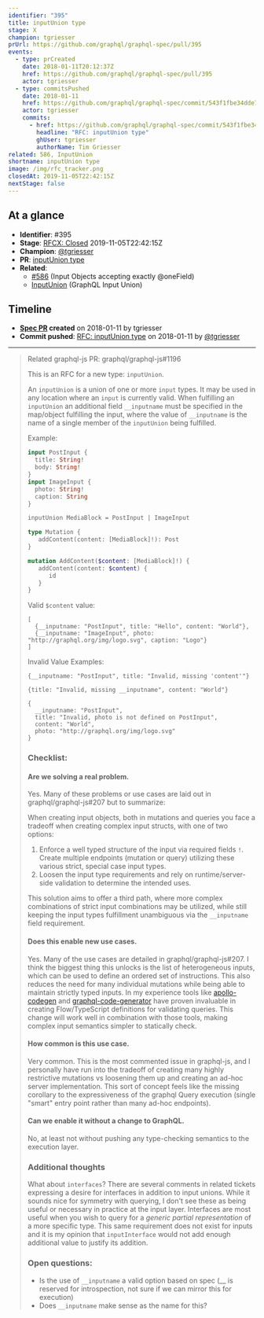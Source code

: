 ```yaml
---
identifier: "395"
title: inputUnion type
stage: X
champion: tgriesser
prUrl: https://github.com/graphql/graphql-spec/pull/395
events:
  - type: prCreated
    date: 2018-01-11T20:12:37Z
    href: https://github.com/graphql/graphql-spec/pull/395
    actor: tgriesser
  - type: commitsPushed
    date: 2018-01-11
    href: https://github.com/graphql/graphql-spec/commit/543f1fbe34dde748f2f8dc96d809b258c40b4097
    actor: tgriesser
    commits:
      - href: https://github.com/graphql/graphql-spec/commit/543f1fbe34dde748f2f8dc96d809b258c40b4097
        headline: "RFC: inputUnion type"
        ghUser: tgriesser
        authorName: Tim Griesser
related: 586, InputUnion
shortname: inputUnion type
image: /img/rfc_tracker.png
closedAt: 2019-11-05T22:42:15Z
nextStage: false
---
```


## At a glance

- **Identifier**: #395
- **Stage**: [RFCX: Closed](https://github.com/graphql/graphql-spec/blob/main/CONTRIBUTING.md#stage-x-rejected) 2019-11-05T22:42:15Z
- **Champion**: [@tgriesser](https://github.com/tgriesser)
- **PR**: [inputUnion type](https://github.com/graphql/graphql-spec/pull/395)
- **Related**:
  - [#586](/rfcs/586 "Input Objects accepting exactly @oneField / RFCS") (Input Objects accepting exactly @oneField)
  - [InputUnion](/rfcs/InputUnion "GraphQL Input Union / RFC0") (GraphQL Input Union)

<!-- BEGIN_CUSTOM_TEXT -->



<!-- END_CUSTOM_TEXT -->

## Timeline

- **[Spec PR](https://github.com/graphql/graphql-spec/pull/395) created** on 2018-01-11 by tgriesser
- **Commit pushed**: [RFC: inputUnion type](https://github.com/graphql/graphql-spec/commit/543f1fbe34dde748f2f8dc96d809b258c40b4097) on 2018-01-11 by [@tgriesser](https://github.com/tgriesser)

<!-- VERBATIM -->

---

> Related graphql-js PR: graphql/graphql-js#1196
> 
> This is an RFC for a new type: `inputUnion`. 
> 
> An `inputUnion` is a union of one or more `input` types. It may be used in any location where an `input` is currently valid. When fulfilling an `inputUnion` an additional field `__inputname` must be specified in the map/object fulfilling the input, where the value of `__inputname` is the name of a single member of the `inputUnion` being fulfilled.
> 
> Example:
> 
> ```graphql
> input PostInput {
>   title: String!
>   body: String!
> }
> input ImageInput {
>   photo: String!
>   caption: String
> }
> 
> inputUnion MediaBlock = PostInput | ImageInput
> 
> type Mutation {
>    addContent(content: [MediaBlock]!): Post   
> }
> 
> mutation AddContent($content: [MediaBlock]!) {
>    addContent(content: $content) {
>       id
>    }
> }
> ```
> 
> Valid `$content` value:
> 
> ```
> [
>   {__inputname: "PostInput", title: "Hello", content: "World"},
>   {__inputname: "ImageInput", photo: "http://graphql.org/img/logo.svg", caption: "Logo"}
> ]
> ```
> Invalid Value Examples:
> ```
> {__inputname: "PostInput", title: "Invalid, missing 'content'"}
> ```
> ```
> {title: "Invalid, missing __inputname", content: "World"}
> ```
> ```
> {
>   __inputname: "PostInput", 
>   title: "Invalid, photo is not defined on PostInput", 
>   content: "World", 
>   photo: "http://graphql.org/img/logo.svg"
> }
> ```
> 
> ### Checklist:
> 
> #### Are we solving a real problem.
> 
> Yes. Many of these problems or use cases are laid out in graphql/graphql-js#207 but to summarize:
> 
> When creating input objects, both in mutations and queries you face a tradeoff when creating complex input structs, with one of two options:
> 
> 1. Enforce a well typed structure of the input via required fields `!`. Create multiple endpoints (mutation or query) utilizing these various strict, special case input types.
> 1. Loosen the input type requirements and rely on runtime/server-side validation to determine the intended uses.
> 
> This solution aims to offer a third path, where more complex combinations of strict input combinations may be utilized, while still keeping the input types fulfillment unambiguous via the `__inputname` field requirement.
> 
> #### Does this enable new use cases.
> 
> Yes. Many of the use cases are detailed in graphql/graphql-js#207. I think the biggest thing this unlocks is the list of heterogeneous inputs, which can be used to define an ordered set of instructions. This also reduces the need for many individual mutations while being able to maintain strictly typed inputs. In my experience tools like [apollo-codegen](https://github.com/apollographql/apollo-codegen) and [graphql-code-generator](https://github.com/dotansimha/graphql-code-generator) have proven invaluable in creating Flow/TypeScript definitions for validating queries. This change will work well in combination with those tools, making complex input semantics simpler to statically check.
> 
> #### How common is this use case.
> 
> Very common. This is the most commented issue in graphql-js, and I personally have run into the tradeoff of creating many highly restrictive mutations vs loosening them up and creating an ad-hoc server implementation. This sort of concept feels like the missing corollary to the expressiveness of the graphql Query execution (single "smart" entry point rather than many ad-hoc endpoints).
> 
> #### Can we enable it without a change to GraphQL.
> 
> No, at least not without pushing any type-checking semantics to the execution layer.
> 
> ### Additional thoughts
> 
> What about `interfaces`? There are several comments in related tickets expressing a desire for interfaces in addition to input unions. While it sounds nice for symmetry with querying, I don't see these as being useful or necessary in practice at the input layer. Interfaces are most useful when you wish to query for a _generic partial representation_ of a more specific type. This same requirement does not exist for inputs and it is my opinion that `inputInterface` would not add enough additional value to justify its addition.
> 
> ### Open questions:
> 
> - Is the use of `__inputname` a valid option based on spec (__ is reserved for introspection, not sure if we can mirror this for execution)
> - Does `__inputname` make sense as the name for this?
